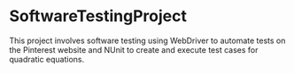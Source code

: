 # SoftwareTestingProject
This project involves software testing using WebDriver to automate tests on the Pinterest website and NUnit to create and execute test cases for quadratic equations.
